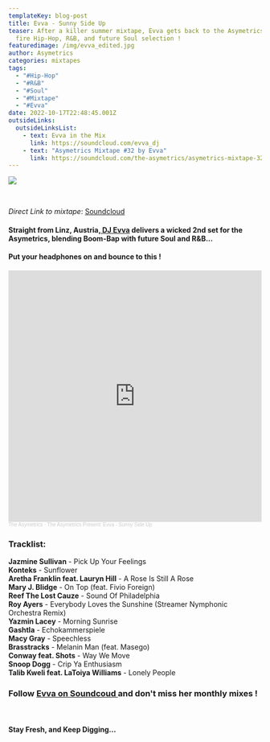```yaml
---
templateKey: blog-post
title: Evva - Sunny Side Up
teaser: After a killer summer mixtape, Evva gets back to the Asymetrics with a
  fire Hip-Hop, R&B, and future Soul selection !
featuredimage: /img/evva_edited.jpg
author: Asymetrics
categories: mixtapes
tags:
  - "#Hip-Hop"
  - "#R&B"
  - "#Soul"
  - "#Mixtape"
  - "#Evva"
date: 2022-10-17T22:48:45.001Z
outsideLinks:
  outsideLinksList:
    - text: Evva in the Mix
      link: https://soundcloud.com/evva_dj
    - text: "Asymetrics Mixtape #32 by Evva"
      link: https://soundcloud.com/the-asymetrics/asymetrics-mixtape-32-evva-in-the-mix
---
```

![](/img/evva_2.jpg)

<br>

*Direct Link to mixtape*: [Soundcloud](https://soundcloud.com/the-asymetrics/the-asymetrics-present-evva-sunny-side-up)

#### Straight from Linz, Austria,[ DJ Evva](https://soundcloud.com/evva_dj) delivers a wicked 2nd set for the Asymetrics, blending Boom-Bap with future Soul and R&B... 

#### Put your headphones on and bounce to this !

<iframe width="100%" height="500" scrolling="no" frameborder="no" allow="autoplay" src="https://w.soundcloud.com/player/?url=https%3A//api.soundcloud.com/tracks/1361394043&color=%23ff5500&auto_play=false&hide_related=false&show_comments=true&show_user=true&show_reposts=false&show_teaser=true&visual=true"></iframe><div style="font-size: 10px; color: #cccccc;line-break: anywhere;word-break: normal;overflow: hidden;white-space: nowrap;text-overflow: ellipsis; font-family: Interstate,Lucida Grande,Lucida Sans Unicode,Lucida Sans,Garuda,Verdana,Tahoma,sans-serif;font-weight: 100;"><a href="https://soundcloud.com/the-asymetrics" title="The Asymetrics" target="_blank" style="color: #cccccc; text-decoration: none;">The Asymetrics</a> · <a href="https://soundcloud.com/the-asymetrics/the-asymetrics-present-evva-sunny-side-up" title="The Asymetrics Present: Evva - Sunny Side Up" target="_blank" style="color: #cccccc; text-decoration: none;">The Asymetrics Present: Evva - Sunny Side Up</a></div>

### Tracklist:

**Jazmine Sullivan** - Pick Up Your Feelings\
**Konteks** - Sunflower\
**Aretha Franklin feat. Lauryn Hill** - A Rose Is Still A Rose\
**Mary J. Blidge** - On Top (feat. Fivio Foreign)\
**Reef The Lost Cauze** - Sound Of Philadelphia\
**Roy Ayers** - Everybody Loves the Sunshine (Streamer Nymphonic Orchestra Remix)\
**Yazmin Lacey** - Morning Sunrise\
**Gashtla** - Echokammerspiele\
**Macy Gray** - Speechless\
**Brasstracks** - Melanin Man (feat. Masego)\
**Conway feat. Shots** - Way We Move\
**Snoop Dogg** - Crip Ya Enthusiasm\
**Talib Kweli feat. LaToiya Williams** - Lonely People

### Follow [Evva on Soundcoud ](https://soundcloud.com/evva_dj)and don't miss her monthly mixes !

<br>

#### Stay Fresh, and Keep Digging...